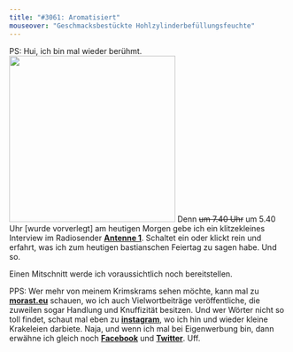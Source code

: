 ```yaml
---
title: "#3061: Aromatisiert"
mouseover: "Geschmacksbestückte Hohlzylinderbefüllungsfeuchte"
---
```


PS: 
Hui, ich bin mal wieder berühmt.
<img src="http://www.morast.eu/wp-content/uploads/2014/02/Foto6-1024x1024.jpg" width=300 height=300>
Denn <del datetime="Wurde vorverlegt.">um 7.40 Uhr</del> um 5.40 Uhr [wurde vorverlegt] am heutigen Morgen gebe ich ein klitzekleines Interview im Radiosender <a href="http://www.antenne1.de/~run/" title="Antenne 1"><strong>Antenne 1</strong></a>. Schaltet ein oder klickt rein und erfahrt, was ich zum heutigen bastianschen Feiertag zu sagen habe.
Und so.

Einen Mitschnitt werde ich voraussichtlich noch bereitstellen.

PPS:
Wer mehr von meinem Krimskrams sehen möchte, kann mal zu <a href="http://www.morast.eu" title="Morast"><strong>morast.eu</strong></a> schauen, wo ich auch Vielwortbeiträge veröffentliche, die zuweilen sogar Handlung und Knuffizität besitzen. 
Und wer Wörter nicht so toll findet, schaut mal eben zu <a href="http://instagram.com/knuselwupp" title="Instagram"><strong>instagram</strong></a>, wo ich hin und wieder kleine Krakeleien darbiete.
Naja, und wenn ich mal bei Eigenwerbung bin, dann erwähne ich gleich noch <a href="https://www.facebook.com/fonflatter"><strong>Facebook</strong></a> und <a href="https://twitter.com/morast" title="Twitter"><strong>Twitter</strong></a>.
Uff.
